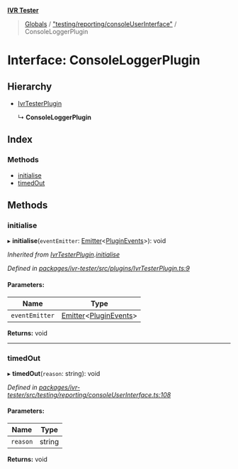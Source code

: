 **[IVR Tester](../README.md)**

> [Globals](../README.md) / ["testing/reporting/consoleUserInterface"](../modules/_testing_reporting_consoleuserinterface_.md) / ConsoleLoggerPlugin

# Interface: ConsoleLoggerPlugin

## Hierarchy

* [IvrTesterPlugin](_plugins_ivrtesterplugin_.ivrtesterplugin.md)

  ↳ **ConsoleLoggerPlugin**

## Index

### Methods

* [initialise](_testing_reporting_consoleuserinterface_.consoleloggerplugin.md#initialise)
* [timedOut](_testing_reporting_consoleuserinterface_.consoleloggerplugin.md#timedout)

## Methods

### initialise

▸ **initialise**(`eventEmitter`: [Emitter](_emitter_.emitter.md)\<[PluginEvents](../modules/_plugins_pluginmanager_.md#pluginevents)>): void

*Inherited from [IvrTesterPlugin](_plugins_ivrtesterplugin_.ivrtesterplugin.md).[initialise](_plugins_ivrtesterplugin_.ivrtesterplugin.md#initialise)*

*Defined in [packages/ivr-tester/src/plugins/IvrTesterPlugin.ts:9](https://github.com/SketchingDev/ivr-tester/blob/734e920/packages/ivr-tester/src/plugins/IvrTesterPlugin.ts#L9)*

#### Parameters:

Name | Type |
------ | ------ |
`eventEmitter` | [Emitter](_emitter_.emitter.md)\<[PluginEvents](../modules/_plugins_pluginmanager_.md#pluginevents)> |

**Returns:** void

___

### timedOut

▸ **timedOut**(`reason`: string): void

*Defined in [packages/ivr-tester/src/testing/reporting/consoleUserInterface.ts:108](https://github.com/SketchingDev/ivr-tester/blob/734e920/packages/ivr-tester/src/testing/reporting/consoleUserInterface.ts#L108)*

#### Parameters:

Name | Type |
------ | ------ |
`reason` | string |

**Returns:** void
